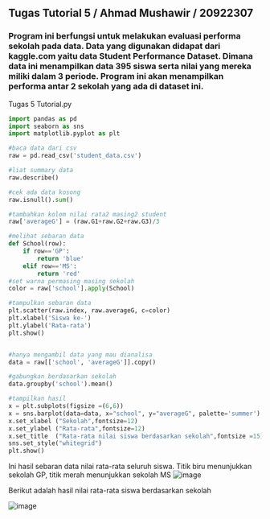 ## Tugas Tutorial 5 / Ahmad Mushawir / 20922307
### Program ini berfungsi untuk melakukan evaluasi performa sekolah pada data. Data yang digunakan didapat dari kaggle.com yaitu data Student Performance Dataset. Dimana data ini menampilkan data 395 siswa serta nilai yang mereka miliki dalam 3 periode. Program ini akan menampilkan performa antar 2 sekolah yang ada di dataset ini.

Tugas 5 Tutorial.py
```py
import pandas as pd
import seaborn as sns
import matplotlib.pyplot as plt

#baca data dari csv
raw = pd.read_csv('student_data.csv')

#liat summary data
raw.describe()

#cek ada data kosong
raw.isnull().sum()

#tambahkan kolom nilai rata2 masing2 student
raw['averageG'] = (raw.G1+raw.G2+raw.G3)/3

#melihat sebaran data
def School(row):
    if row=='GP':
        return 'blue'
    elif row=='MS':
        return 'red'
#set warna permasing masing sekolah
color = raw['school'].apply(School)

#tampulkan sebaran data
plt.scatter(raw.index, raw.averageG, c=color)
plt.xlabel('Siswa ke-')
plt.ylabel('Rata-rata')
plt.show()


#hanya mengambil data yang mau dianalisa
data = raw[['school', 'averageG']].copy()

#gabungkan berdasarkan sekolah
data.groupby('school').mean()

#tampilkan hasil
x = plt.subplots(figsize =(6,6))
x = sns.barplot(data=data, x="school", y="averageG", palette='summer')
x.set_xlabel ("Sekolah",fontsize=12)
x.set_ylabel ("Rata-rata",fontsize=12)
x.set_title  ("Rata-rata nilai siswa berdasarkan sekolah",fontsize =15)
sns.set_style("whitegrid")
plt.show()
```
Ini hasil sebaran data nilai rata-rata seluruh siswa. Titik biru menunjukkan sekolah GP, titik merah menunjukkan sekolah MS 
![image](https://github.com/aad169/sk5003-02-2022-2/assets/127568994/323a63fe-fb59-4fa4-912a-2a642702648b)

Berikut adalah hasil nilai rata-rata siswa berdasarkan sekolah

![image](https://github.com/aad169/sk5003-02-2022-2/assets/127568994/38bffc80-1347-4a61-aa70-d944d03c4ecb)



